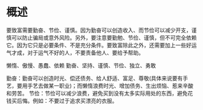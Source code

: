 # 概述
要致富需要勤奋、节俭、谨慎。因为勤奋可以创造收入、而节俭可以减少开支，谨慎可以防止骗局或意外风险。另外，要注意要勤勉、节俭、谨慎，但不可完全依赖它。因为它只是必要条件、不是充分条件。要致富除此之外，还需要加上一些好运气才成，对于运气不好的人，不要责备他人、要给予帮助。

懒惰、傲慢、愚蠢、依赖
勤奋、坚持、谨慎、节俭、独立、勇敢

勤奋：勤奋可以创造时光、偿还债务、给人舒适、富足、尊敬(具体来说要有手艺，要用手艺去做某一职业)；而懒惰浪费时光、增加债务、生出烦恼、惹来辛酸和劳苦。
节俭：节俭可以减少浪费，避免买到没有太多实际用处的东西，避免花钱买后悔。例如：不要过于追求买漂亮的衣服。





